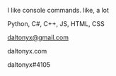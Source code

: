 I like console commands. like, a lot

Python, C#, C++, JS, HTML, CSS

daltonyx@gmail.com

daltonyx.com

daltonyx#4105
